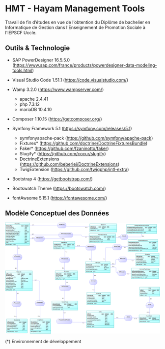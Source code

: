# HMT - Hayam Management Tools
Travail de fin d’études en vue de l’obtention du Diplôme de bachelier en Informatique de Gestion dans l'Enseignement de Promotion Sociale à l'IEPSCF Uccle.

## Outils & Technologie

- SAP PowerDesigner 16.5.5.0 (https://www.sap.com/france/products/powerdesigner-data-modeling-tools.html)

- Visual Studio Code 1.51.1 (https://code.visualstudio.com/)

- Wamp 3.2.0 (https://www.wampserver.com/)
  - apache 2.4.41
  - php 7.3.12
  - mariaDB 10.4.10
  
- Composer 1.10.15 (https://getcomposer.org/)
- Symfony Framework 5.1 (https://symfony.com/releases/5.1)
  - symfonyapache-pack (https://github.com/symfony/apache-pack)
  - Fixtures* (https://github.com/doctrine/DoctrineFixturesBundle)
  - Faker* (https://github.com/fzaninotto/faker)
  - Slugify* (https://github.com/cocur/slugify)
  - DoctrineExtensions (https://github.com/beberlei/DoctrineExtensions)
  - TwigExtension (https://github.com/twigphp/intl-extra)
- Bootstrap 4 (https://getbootstrap.com/)
- Bootswatch Theme (https://bootswatch.com/) 
- fontAwsome 5.15.1 (https://fontawesome.com/)


## Modèle Conceptuel des Données

![MCD](https://github.com/tophc/hmt/blob/master/analyse/mcd.png?raw=true)

(*) Environnement de développement
